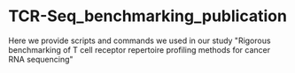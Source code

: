 # TCR-Seq_benchmarking_publication
Here we provide scripts and commands we used in our study "Rigorous benchmarking of T cell receptor repertoire profiling methods for cancer RNA sequencing"
